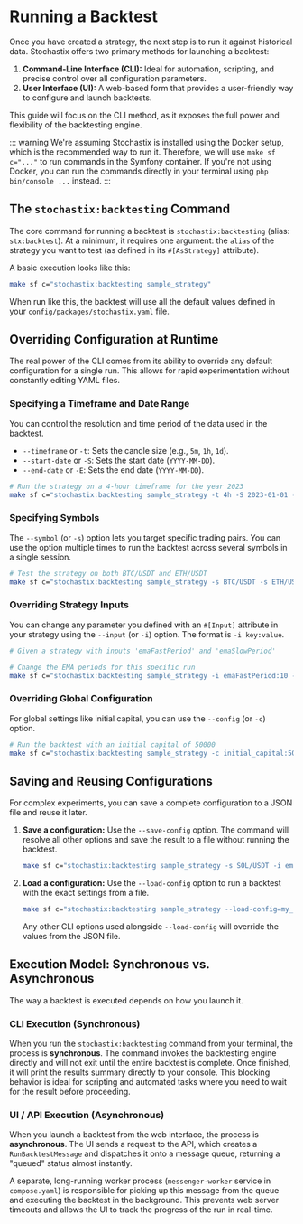 # Running a Backtest

Once you have created a strategy, the next step is to run it against historical data. Stochastix offers two primary methods for launching a backtest:

1.  **Command-Line Interface (CLI):** Ideal for automation, scripting, and precise control over all configuration parameters.
2.  **User Interface (UI):** A web-based form that provides a user-friendly way to configure and launch backtests.

This guide will focus on the CLI method, as it exposes the full power and flexibility of the backtesting engine.

::: warning
We're assuming Stochastix is installed using the Docker setup, which is the recommended way to run it. Therefore, we will use `make sf c="..."` to run commands in the Symfony container. If you're not using Docker, you can run the commands directly in your terminal using `php bin/console ...` instead.
:::

## The `stochastix:backtesting` Command

The core command for running a backtest is `stochastix:backtesting` (alias: `stx:backtest`). At a minimum, it requires one argument: the `alias` of the strategy you want to test (as defined in its `#[AsStrategy]` attribute).

A basic execution looks like this:

```bash
make sf c="stochastix:backtesting sample_strategy"
```

When run like this, the backtest will use all the default values defined in your `config/packages/stochastix.yaml` file.

## Overriding Configuration at Runtime

The real power of the CLI comes from its ability to override any default configuration for a single run. This allows for rapid experimentation without constantly editing YAML files.

### Specifying a Timeframe and Date Range

You can control the resolution and time period of the data used in the backtest.

* `--timeframe` or `-t`: Sets the candle size (e.g., `5m`, `1h`, `1d`).
* `--start-date` or `-S`: Sets the start date (`YYYY-MM-DD`).
* `--end-date` or `-E`: Sets the end date (`YYYY-MM-DD`).

```bash
# Run the strategy on a 4-hour timeframe for the year 2023
make sf c="stochastix:backtesting sample_strategy -t 4h -S 2023-01-01 -E 2023-12-31"
```

### Specifying Symbols

The `--symbol` (or `-s`) option lets you target specific trading pairs. You can use the option multiple times to run the backtest across several symbols in a single session.

```bash
# Test the strategy on both BTC/USDT and ETH/USDT
make sf c="stochastix:backtesting sample_strategy -s BTC/USDT -s ETH/USDT"
```

### Overriding Strategy Inputs

You can change any parameter you defined with an `#[Input]` attribute in your strategy using the `--input` (or `-i`) option. The format is `-i key:value`.

```bash
# Given a strategy with inputs 'emaFastPeriod' and 'emaSlowPeriod'

# Change the EMA periods for this specific run
make sf c="stochastix:backtesting sample_strategy -i emaFastPeriod:10 -i emaSlowPeriod:30"
```

### Overriding Global Configuration

For global settings like initial capital, you can use the `--config` (or `-c`) option.

```bash
# Run the backtest with an initial capital of 50000
make sf c="stochastix:backtesting sample_strategy -c initial_capital:50000"
```

## Saving and Reusing Configurations

For complex experiments, you can save a complete configuration to a JSON file and reuse it later.

1.  **Save a configuration:** Use the `--save-config` option. The command will resolve all other options and save the result to a file without running the backtest.

    ```bash
    make sf c="stochastix:backtesting sample_strategy -s SOL/USDT -i emaFastPeriod:5 --save-config=my_sol_test.json"
    ```

2.  **Load a configuration:** Use the `--load-config` option to run a backtest with the exact settings from a file.

    ```bash
    make sf c="stochastix:backtesting sample_strategy --load-config=my_sol_test.json"
    ```
    Any other CLI options used alongside `--load-config` will override the values from the JSON file.

## Execution Model: Synchronous vs. Asynchronous

The way a backtest is executed depends on how you launch it.

### CLI Execution (Synchronous)

When you run the `stochastix:backtesting` command from your terminal, the process is **synchronous**. The command invokes the backtesting engine directly and will not exit until the entire backtest is complete. Once finished, it will print the results summary directly to your console. This blocking behavior is ideal for scripting and automated tasks where you need to wait for the result before proceeding.

### UI / API Execution (Asynchronous)

When you launch a backtest from the web interface, the process is **asynchronous**. The UI sends a request to the API, which creates a `RunBacktestMessage` and dispatches it onto a message queue, returning a "queued" status almost instantly.

A separate, long-running worker process (`messenger-worker` service in `compose.yaml`) is responsible for picking up this message from the queue and executing the backtest in the background. This prevents web server timeouts and allows the UI to track the progress of the run in real-time.
